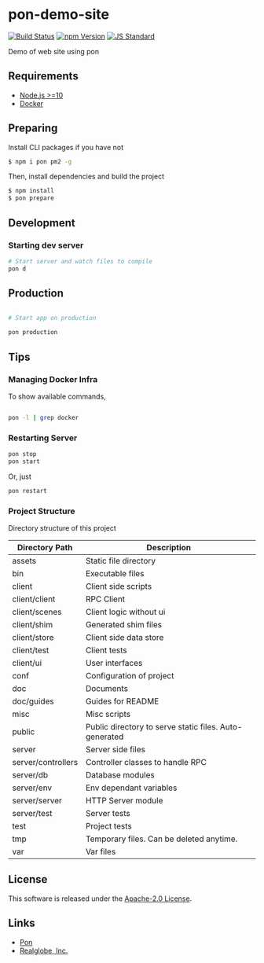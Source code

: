 pon-demo-site
==========

<!---
This file is generated by @the-/templates. Do not update manually.
--->

<!-- Badge Start -->
<a name="badges"></a>

[![Build Status][bd_travis_shield_url]][bd_travis_url]
[![npm Version][bd_npm_shield_url]][bd_npm_url]
[![JS Standard][bd_standard_shield_url]][bd_standard_url]

[bd_repo_url]: https://github.com/realglobe-Inc/pon-demo-site
[bd_travis_url]: http://travis-ci.org/realglobe-Inc/pon-demo-site
[bd_travis_shield_url]: http://img.shields.io/travis/realglobe-Inc/pon-demo-site.svg?style=flat
[bd_npm_url]: http://www.npmjs.org/package/pon-demo-site
[bd_npm_shield_url]: http://img.shields.io/npm/v/pon-demo-site.svg?style=flat
[bd_standard_url]: http://standardjs.com/
[bd_standard_shield_url]: https://img.shields.io/badge/code%20style-standard-brightgreen.svg

<!-- Badge End -->


<!-- Description Start -->
<a name="description"></a>

Demo of web site using pon

<!-- Description End -->


<!-- Overview Start -->
<a name="overview"></a>



<!-- Overview End -->


<!-- Sections Start -->
<a name="sections"></a>

<!-- Section from "doc/readme/00.Requiements.md.hbs" Start -->

<a name="section-doc-readme-00-requiements-md"></a>

Requirements
----------

+ [Node.js &gt;&#x3D;10](https://nodejs.org/en/)
+ [Docker](https://www.docker.com/)


<!-- Section from "doc/readme/00.Requiements.md.hbs" End -->

<!-- Section from "doc/readme/01.Preparing.md.hbs" Start -->

<a name="section-doc-readme-01-preparing-md"></a>

Preparing
----------

Install CLI packages if you have not

```bash
$ npm i pon pm2 -g
```

Then, install dependencies and build the project

```bash
$ npm install
$ pon prepare
```

<!-- Section from "doc/readme/01.Preparing.md.hbs" End -->

<!-- Section from "doc/readme/02.Development.md.hbs" Start -->

<a name="section-doc-readme-02-development-md"></a>

Development
----------

### Starting dev server

```bash
# Start server and watch files to compile
pon d
```

<!-- Section from "doc/readme/02.Development.md.hbs" End -->

<!-- Section from "doc/readme/03.Production.md.hbs" Start -->

<a name="section-doc-readme-03-production-md"></a>

Production
----------

```bash

# Start app on production

pon production
```

<!-- Section from "doc/readme/03.Production.md.hbs" End -->

<!-- Section from "doc/readme/10.Tips.md.hbs" Start -->

<a name="section-doc-readme-10-tips-md"></a>

Tips
-----------

### Managing Docker Infra

To show available commands,

```bash

pon -l | grep docker

```

### Restarting Server

```bash
pon stop
pon start
```

Or, just

```bash
pon restart
```


### Project Structure

Directory structure of this project

| Directory Path | Description |
| ---- | ----- |
| assets | Static file directory |
| bin | Executable files |
| client | Client side scripts |
| client/client | RPC Client |
| client/scenes | Client logic without ui |
| client/shim | Generated shim files |
| client/store | Client side data store |
| client/test | Client tests |
| client/ui | User interfaces |
| conf | Configuration of project |
| doc | Documents |
| doc/guides | Guides for README |
| misc | Misc scripts |
| public | Public directory to serve static files. Auto-generated |
| server | Server side files |
| server/controllers | Controller classes to handle RPC |
| server/db | Database modules |
| server/env | Env dependant variables |
| server/server | HTTP Server module |
| server/test | Server tests |
| test | Project tests |
| tmp | Temporary files. Can be deleted anytime. |
| var | Var files |



<!-- Section from "doc/readme/10.Tips.md.hbs" End -->


<!-- Sections Start -->


<!-- LICENSE Start -->
<a name="license"></a>

License
-------
This software is released under the [Apache-2.0 License](https://github.com/realglobe-Inc/pon-demo-site/blob/master/LICENSE).

<!-- LICENSE End -->


<!-- Links Start -->
<a name="links"></a>

Links
------

+ [Pon][pon_url]
+ [Realglobe, Inc.][realglobe,_inc__url]

[pon_url]: https://github.com/realglobe-Inc/pon
[realglobe,_inc__url]: http://realglobe.jp

<!-- Links End -->
